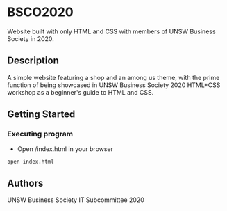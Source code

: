# BSCO2020

Website built with only HTML and CSS with members of UNSW Business Society in 2020.

## Description

A simple website featuring a shop and an among us theme, with the prime function of being showcased in UNSW Business Society 2020 HTML+CSS workshop as a beginner's guide to HTML and CSS.

## Getting Started

### Executing program

* Open /index.html in your browser
```
open index.html
```

## Authors

UNSW Business Society IT Subcommittee 2020
